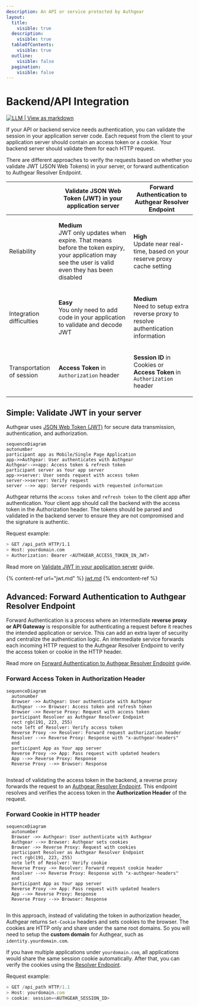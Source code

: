```yaml
---
description: An API or service protected by Authgear
layout:
  title:
    visible: true
  description:
    visible: true
  tableOfContents:
    visible: true
  outline:
    visible: false
  pagination:
    visible: false
---
```


# Backend/API Integration

[![LLM | View as markdown](https://img.shields.io/badge/LLM-View%20as%20markdown-blue)](https://raw.githubusercontent.com/authgear/docs/refs/heads/main/get-started/backend-api/README.md)

If your API or backend service needs authentication, you can validate the session in your application server code. Each request from the client to your application server should contain an access token or a cookie. Your backend server should validate them for each HTTP request.

There are different approaches to verify the requests based on whether you validate JWT (JSON Web Tokens) in your server, or forward authentication to Authgear Resolver Endpoint.

|                           | Validate JSON Web Token (JWT) in your application server                                                                                                                   | Forward Authentication to Authgear Resolver Endpoint                                                                    |
| ------------------------- | -------------------------------------------------------------------------------------------------------------------------------------------------------------------------- | ----------------------------------------------------------------------------------------------------------------------- |
| Reliability               | <p><strong>Medium</strong><br>JWT only updates when expire. That means before the token expiry, your application may see the user is valid even they has been disabled</p> | <p><strong>High</strong><br>Update near real-time, based on your reserve proxy cache setting</p>                        |
| Integration difficulties  | <p><strong>Easy</strong><br>You only need to add code in your application to validate and decode JWT</p>                                                                   | <p><strong>Medium</strong><br>Need to setup extra reverse proxy to resolve authentication information</p>               |
| Transportation of session | **Access Token** in `Authorization` header                                                                                                                                 | <p><strong>Session ID</strong> in Cookies or <br><strong>Access Token</strong> in <code>Authorization</code> header</p> |

## Simple: Validate JWT in your server

Authgear uses [JSON Web Token (JWT)](https://jwt.io/?_gl=1*1ybgym6*rollup_ga*MTI1NDM1NjUwMy4xNjg3NzEyNTIz*rollup_ga_F1G3E656YZ*MTY5MTEzNjEzNS45NS4xLjE2OTExMzYxNDguNDcuMC4w*_ga*MTI1NDM1NjUwMy4xNjg3NzEyNTIz*_ga_QKMSDV5369*MTY5MTEzNjEzNS44Ny4xLjE2OTExMzYxNDguNDcuMC4w&_ga=2.165043391.1472871049.1691063710-1254356503.1687712523) for secure data transmission, authentication, and authorization.&#x20;

```mermaid
sequenceDiagram
autonumber
participant app as Mobile/Single Page Application
app->>Authgear: User authenticates with Authgear
Authgear-->>app: Access token & refresh token
participant server as Your app server
app->>server: User sends request with access token
server->>server: Verify request
server -->> app: Server responds with requested information
```

Authgear returns the `access token` and `refresh token` to the client app after authentication. Your client app should call the backend with the access token in the Authorization header. The tokens should be parsed and validated in the backend server to ensure they are not compromised and the signature is authentic.&#x20;

Request example:

```bash
> GET /api_path HTTP/1.1
> Host: yourdomain.com
> Authorization: Bearer <AUTHGEAR_ACCESS_TOKEN_IN_JWT>
```

Read more on [Validate JWT in your application server](jwt.md) guide.

{% content-ref url="jwt.md" %}
[jwt.md](jwt.md)
{% endcontent-ref %}



## Advanced: Forward Authentication to Authgear Resolver Endpoint

Forward Authentication is a process where an intermediate **reverse** **proxy or API Gateway** is responsible for authenticating a request before it reaches the intended application or service. This can add an extra layer of security and centralize the authentication logic. An intermediate service forwards each incoming HTTP request to the Authgear Resolver Endpoint to verify the access token or cookie in the HTTP header.&#x20;

Read more on [Forward Authentication to Authgear Resolver Endpoint](nginx.md) guide.

### Forward Access Token in Authorization Header

```mermaid
sequenceDiagram
  autonumber
  Browser ->> Authgear: User authenticate with Authgear
  Authgear -->> Browser: Access token and refresh token
  Browser ->> Reverse Proxy: Request with access token
  participant Resolver as Authgear Resolver Endpoint
  rect rgb(191, 223, 255)
  note left of Resolver: Verify access token
  Reverse Proxy ->> Resolver: Forward request authorization header
  Resolver -->> Reverse Proxy: Response with "x-authgear-headers"
  end
  participant App as Your app server
  Reverse Proxy ->> App: Pass request with updated headers
  App -->> Reverse Proxy: Response
  Reverse Proxy -->> Browser: Response
  
```



Instead of validating the access token in the backend, a reverse proxy forwards the request to an [Authgear Resolver Endpoint](nginx.md#authgear-resolver-endpoint). This endpoint resolves and verifies the access token in the **Authorization Header** of the request.

### Forward Cookie in HTTP header

```mermaid
sequenceDiagram
  autonumber
  Browser ->> Authgear: User authenticate with Authgear
  Authgear -->> Browser: Authgear sets cookies
  Browser ->> Reverse Proxy: Request with cookies
  participant Resolver as Authgear Resolver Endpoint
  rect rgb(191, 223, 255)
  note left of Resolver: Verify cookie
  Reverse Proxy ->> Resolver: Forward request cookie header
  Resolver -->> Reverse Proxy: Response with "x-authgear-headers"
  end
  participant App as Your app server
  Reverse Proxy ->> App: Pass request with updated headers
  App -->> Reverse Proxy: Response
  Reverse Proxy -->> Browser: Response
  
```

In this approach, instead of validating the token in authorization header, Authgear returns `Set-Cookie` headers and sets cookies to the browser. The cookies are HTTP only and share under the same root domains. So you will need to setup the **custom domain** for Authgear, such as `identity.yourdomain.com`.

If you have multiple applications under `yourdomain.com`, all applications would share the same session cookie automatically. After that, you can verify the cookies using the [Resolver Endpoint](nginx.md).

Request example:

```javascript
> GET /api_path HTTP/1.1
> Host: yourdomain.com
> cookie: session=<AUTHGEAR_SESSION_ID>
```
